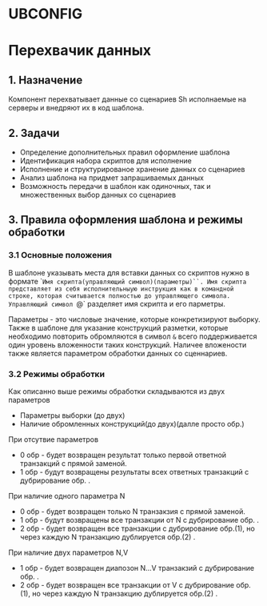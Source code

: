 # UBCONFIG
# Перехвачик данных 

## 1. Назначение

Компонент перехватывает данные со сценариев Sh исполнаемые на серверы и внедряют их в код шаблона.

## 2. Задачи

* Определение дополнительных правил оформление шаблона
* Идентификация набора скриптов для исполнение
* Исполнение и структурированое хранение данных со сценариев
* Анализ шаблона на придмет запрашиваемых данных
* Возможность передачи в шаблон как одиночных, так и множественных выбор данных со сценариев

## 3. Правила оформления шаблона и режимы обработки

### 3.1 Основные положения

В шаблоне указывать места для вставки данных со скриптов нужно в формате \``Имя скрипта(управляющий символ)(параметры)``.
Имя скрипта представляет из себя исполнительныую инструкция как в командной строке, которая считывается полностью до управляющего символа. Управляющий символ `@` разделяет имя скрипта и его парметры.


Параметры - это числовые значение, которые конкретизируют выборку. Также в шаблоне для указание конструкций разметки, которые необходимо повторить обромляются в символ `&` всего поддерживается один уровень вложенности таких конструкций. Наличее вложености также является параметром обработки данных со сценнариев.

### 3.2 Режимы обработки

Как описанно выше режимы обработки складываются из двух параметров 

* Параметры выборки (до двух)
* Наличие обромленных конструкций(до двух)(далле просто обр.)

При отсутвие параметров

* 0 обр - будет возвращен результат только первой ответной транзакций с прямой заменой. 
* 1 обр - будут возвращены результаты всех ответных транзакций с дубрирование обр. .

При наличие одного параметра N

* 0 обр - будет возвращен только N транзакзия с прямой заменой.
* 1 обр - будут возвращены все транзакции от N  с дубрирование обр. .
* 2 обр - будет возвращен все транзакции с дубрирование обр.(1), но через каждую N транзакцию дублируется обр.(2)  .

При наличие двух параметров N,V

* 1 обр - будет возвращен диапозон N...V транзакзий с дубрирование обр. .
* 2 обр - будет возвращен все транзакции от V с дубрирование обр.(1), но через каждую N транзакцию дублируется обр.(2)  .

